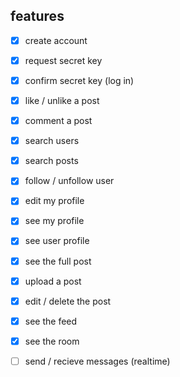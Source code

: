 ## features

- [X] create account
- [X] request secret key
- [X] confirm secret key (log in)
- [X] like / unlike a post
- [X] comment a post
- [X] search users
- [X] search posts
- [X] follow / unfollow user
- [X] edit my profile
- [X] see my profile
- [X] see user profile
- [X] see the full post
- [X] upload a post
- [X] edit / delete the post
- [X] see the feed
- [X] see the room 
- [ ] send / recieve messages (realtime)

